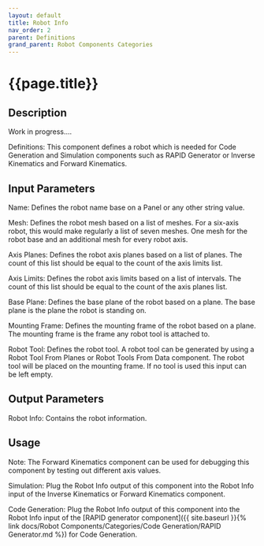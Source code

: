 ```yaml
---
layout: default
title: Robot Info
nav_order: 2
parent: Definitions
grand_parent: Robot Components Categories
---
```


# **{{page.title}}**

## **Description**

Work in progress....

Definitions: This component defines a robot which is needed for Code Generation and Simulation components such as RAPID Generator or Inverse Kinematics and Forward Kinematics.

## **Input Parameters**

Name: Defines the robot name base on a Panel or any other string value.

Mesh: Defines the robot mesh based on a list of meshes. For a six-axis robot, this would make regularly a list of seven meshes. One mesh for the robot base and an additional mesh for every robot axis.

Axis Planes: Defines the robot axis planes based on a list of planes. The count of this list should be equal to the count of the axis limits list.

Axis Limits: Defines the robot axis limits based on a list of intervals. The count of this list should be equal to the count of the axis planes list.

Base Plane: Defines the base plane of the robot based on a plane. The base plane is the plane the robot is standing on.

Mounting Frame: Defines the mounting frame of the robot based on a plane. The mounting frame is the frame any robot tool is attached to.

Robot Tool: Defines the robot tool. A robot tool can be generated by using a Robot Tool From Planes or Robot Tools From Data component. The robot tool will be placed on the mounting frame. If no tool is used this input can be left empty.

## **Output Parameters**

Robot Info: Contains the robot information.

## **Usage**

Note: The Forward Kinematics component can be used for debugging this component by testing out different axis values.

Simulation: Plug the Robot Info output of this component into the Robot Info input of the Inverse Kinematics or Forward Kinematics component.

Code Generation: Plug the Robot Info output of this component into the Robot Info input of the [RAPID generator component]({{ site.baseurl }}{% link docs/Robot Components/Categories/Code Generation/RAPID Generator.md %}) for Code Generation.
